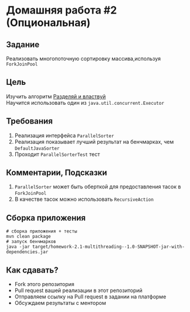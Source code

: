 # Домашняя работа #2 (Опциональная)

## Задание
Реализовать многопоточную сортировку массива,используя `ForkJoinPool`

## Цель
Изучить алгоритм [Разделяй и властвуй ](https://ru.wikipedia.org/wiki/%D0%A0%D0%B0%D0%B7%D0%B4%D0%B5%D0%BB%D1%8F%D0%B9_%D0%B8_%D0%B2%D0%BB%D0%B0%D1%81%D1%82%D0%B2%D1%83%D0%B9_(%D0%B8%D0%BD%D1%84%D0%BE%D1%80%D0%BC%D0%B0%D1%82%D0%B8%D0%BA%D0%B0)) <br/>
Научится использовать один из `java.util.concurrent.Executor`

## Требования
1. Реализация интерфейса `ParallelSorter`
2. Реализация показывает лучший результат на бенчмарках, чем `DefaultJavaSorter`
3. Проходит `ParallelSorterTest` тест

##  Комментарии, Подсказки
1. `ParallelSorter` может быть оберткой для предоставления тасок в `ForkJoinPool`
2. В качестве тасок можно использовать `RecursiveAction`

## Сборка приложения
```shell script
# сборка приложения + тесты
mvn clean package
# запуск бенчмарков
java -jar target/homework-2.1-multithreading--1.0-SNAPSHOT-jar-with-dependencies.jar
```

##  Как сдавать?
* Fork этого репозитория
* Pull request вашей реализации в этот репозиторий
* Отправляем ссылку на Pull request в задании на платформе
* Обсуждаем результаты с ментором